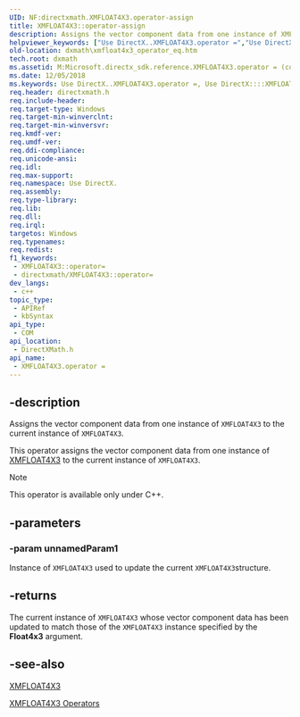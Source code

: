 ```yaml
---
UID: NF:directxmath.XMFLOAT4X3.operator-assign
title: XMFLOAT4X3::operator-assign
description: Assigns the vector component data from one instance of XMFLOAT4X3 to the current instance of XMFLOAT4X3.
helpviewer_keywords: ["Use DirectX..XMFLOAT4X3.operator =","Use DirectX::::XMFLOAT4X3::operator =","XMFLOAT4X3 structure [DirectX Math Support APIs]","operator = method","XMFLOAT4X3.operator =","XMFLOAT4X3.operator-assign","XMFLOAT4X3.operator=","XMFLOAT4X3::operator-assign","XMFLOAT4X3::operator=","dxmath.xmfloat4x3_operator_eq","operator = method [DirectX Math Support APIs]","operator = method [DirectX Math Support APIs]","XMFLOAT4X3 structure","operator="]
old-location: dxmath\xmfloat4x3_operator_eq.htm
tech.root: dxmath
ms.assetid: M:Microsoft.directx_sdk.reference.XMFLOAT4X3.operator = (const XMFLOAT4X3)
ms.date: 12/05/2018
ms.keywords: Use DirectX..XMFLOAT4X3.operator =, Use DirectX::::XMFLOAT4X3::operator =, XMFLOAT4X3 structure [DirectX Math Support APIs],operator = method, XMFLOAT4X3.operator =, XMFLOAT4X3.operator-assign, XMFLOAT4X3.operator=, XMFLOAT4X3::operator-assign, XMFLOAT4X3::operator=, dxmath.xmfloat4x3_operator_eq, operator = method [DirectX Math Support APIs], operator = method [DirectX Math Support APIs],XMFLOAT4X3 structure, operator=
req.header: directxmath.h
req.include-header: 
req.target-type: Windows
req.target-min-winverclnt: 
req.target-min-winversvr: 
req.kmdf-ver: 
req.umdf-ver: 
req.ddi-compliance: 
req.unicode-ansi: 
req.idl: 
req.max-support: 
req.namespace: Use DirectX.
req.assembly: 
req.type-library: 
req.lib: 
req.dll: 
req.irql: 
targetos: Windows
req.typenames: 
req.redist: 
f1_keywords:
 - XMFLOAT4X3::operator=
 - directxmath/XMFLOAT4X3::operator=
dev_langs:
 - c++
topic_type:
 - APIRef
 - kbSyntax
api_type:
 - COM
api_location:
 - DirectXMath.h
api_name:
 - XMFLOAT4X3.operator =
---
```


## -description

Assigns the vector component data from one instance of <code>XMFLOAT4X3</code> to the current instance of <code>XMFLOAT4X3</code>.
    
This operator assigns the vector component data from one instance of <a href="/windows/win32/api/directxmath/ns-directxmath-xmfloat4x3">XMFLOAT4X3</a> to the current instance of <code>XMFLOAT4X3</code>.

> [!NOTE]
> This operator is available only under C++.

## -parameters

### -param unnamedParam1

Instance of <code>XMFLOAT4X3</code> used to update the current <code>XMFLOAT4X3</code>structure.

## -returns

The current instance of <code>XMFLOAT4X3</code> whose vector component data has been updated to match those of the <code>XMFLOAT4X3</code> instance specified by the <b>Float4x3</b> argument.

## -see-also

<a href="/windows/win32/api/directxmath/ns-directxmath-xmfloat4x3">XMFLOAT4X3</a>

<a href="https://msdn.microsoft.com/bcf2420c-cd66-4a50-9222-d74039867871">XMFLOAT4X3 Operators</a>
